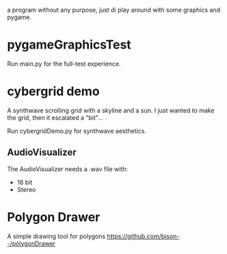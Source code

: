 a program without any purpose, just di play around with some graphics and pygame.

# pygameGraphicsTest

Run main.py for the full-test experience.

# cybergrid demo

A synthwave scrolling grid with a skyline and a sun. I just wanted to make the grid, then it escalated a "bit"...

Run cybergridDemo.py for synthwave aesthetics.

## AudioVisualizer

The AudioVisualizer needs a .wav file with:
* 16 bit
* Stereo

# Polygon Drawer

A simple drawing tool for polygons https://github.com/bison--/polygonDrawer
